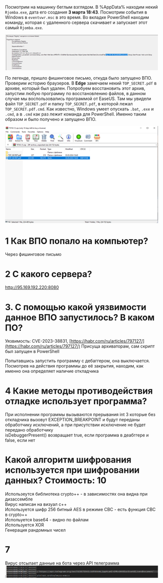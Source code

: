 Посмотрим на машинку беглым взглядом. В %AppData% находим некий `Rjomba.exe`, дата его создания **3 марта 18:43**. Посмотрим события в Windows в `eventvwr.msc` в это время. Во вкладке PowerShell находим команду, которая с удаленного сервера скачивает и запускает этот самый `Rjomba.exe`. 

![1234.png](1234.png "Ивент")

По легенде, пришло фишинговое письмо, откуда было запущено ВПО. Проверим историю браузеров. В **Edge** замечаем некий `TOP_SECRET.pdf` в архиве, который был удален. Попробуем восстановить этот архив, запустим любую программу по восстановлению файлов, в данном случае мы воспользовались программой от EaseUS. Там мы увидели файл `TOP_SECRET.pdf` и папку `TOP_SECRET.pdf`, в которой лежал `TOP_SECRET.pdf.cmd`. Как известно, Windows умеет опускать `.bat`, `.exe` и `.cmd`, а в `.cmd` как раз лежит команда для PowerShell. Именно таким образом и было получено и запущено ВПО.

![top_secret.png](top_secret.png "Ивент")

# 1 Как ВПО попало на компьютер?
Через фишинговое письмо

# 2 С какого сервера?
http://95.169.192.220:8080

# 3. С помощью какой уязвимости данное ВПО запустилось? В каком ПО?
Уязвимость: CVE-2023-38831, [https://habr.com/ru/articles/797127/](https://habr.com/ru/articles/797127/)
Присуща архиваторам, сам скрипт был запущен в PowerShell

Попытавшись запустить программу с дебаггером, она выключается. Посмотрев на действия программы до её закрытия, находим, как именно она определяет наличие откладчика

# 4 Какие методы противодействия отладке использует программа? 

При исполнении программы вызываются прерывания int 3 которые без откладчика вызовут EXCEPTION_BREAKPOINT и будут переданы обработчику исключений, а при присутствии исключение не будет передано обработчику \
isDebuggerPresent() возвращает true, если программа в деабггере и false, если нет

# Какой алгоритм шифрования используется при шифровании данных? Стоимость: 10
Использеутся библиотека crypto++ - в зависимостях она видна при дизассембле \
Вирус написан на визуал с++ \
Используется шифр 256 битный AES в режиме CBC - есть функция CBC в crypto++ \
Испольуется base64 - видно по файлам \
Используется XOR \
Генерация рандомных чисел

# 7
Вирус отсылает данные на бота через API телеграмма
![link.png](link.png "win!")
